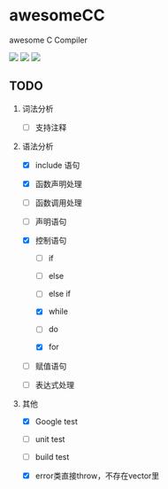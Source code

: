 # awesomeCC
awesome C Compiler

![](https://img.shields.io/travis/cjhahaha/awesomeCC.svg)
![](https://img.shields.io/badge/language-c++-green.svg)
![](https://img.shields.io/badge/license-GPL-blue.svg)


## TODO

1. 词法分析

   - [ ] 支持注释

2. 语法分析

   - [x] include 语句

   - [x] 函数声明处理

   - [ ] 函数调用处理

   - [ ] 声明语句

   - [x] 控制语句

      - [ ] if

      - [ ] else

      - [ ] else if

      - [x] while

      - [ ] do

      - [x] for

   - [ ] 赋值语句

   - [ ] 表达式处理

3. 其他
   - [x] Google test

   - [ ] unit test

   - [ ] build test

   - [x] error类直接throw，不存在vector里

